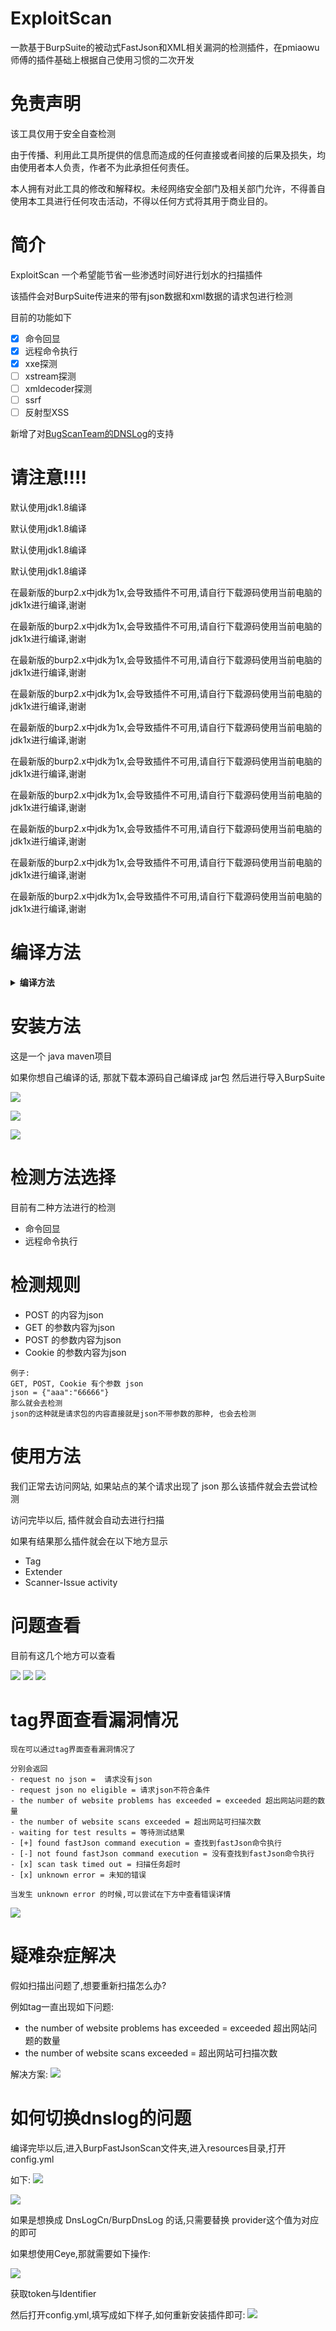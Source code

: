 # ExploitScan
一款基于BurpSuite的被动式FastJson和XML相关漏洞的检测插件，在pmiaowu师傅的插件基础上根据自己使用习惯的二次开发

# 免责声明
该工具仅用于安全自查检测

由于传播、利用此工具所提供的信息而造成的任何直接或者间接的后果及损失，均由使用者本人负责，作者不为此承担任何责任。

本人拥有对此工具的修改和解释权。未经网络安全部门及相关部门允许，不得善自使用本工具进行任何攻击活动，不得以任何方式将其用于商业目的。

# 简介
ExploitScan 一个希望能节省一些渗透时间好进行划水的扫描插件

该插件会对BurpSuite传进来的带有json数据和xml数据的请求包进行检测

目前的功能如下
- [x] 命令回显
- [x] 远程命令执行
- [x] xxe探测
- [ ] xstream探测
- [ ] xmldecoder探测
- [ ] ssrf
- [ ] 反射型XSS

新增了对[BugScanTeam的DNSLog](https://github.com/BugScanTeam/DNSLog)的支持

# 请注意!!!!
默认使用jdk1.8编译

默认使用jdk1.8编译

默认使用jdk1.8编译

默认使用jdk1.8编译

在最新版的burp2.x中jdk为1x,会导致插件不可用,请自行下载源码使用当前电脑的jdk1x进行编译,谢谢

在最新版的burp2.x中jdk为1x,会导致插件不可用,请自行下载源码使用当前电脑的jdk1x进行编译,谢谢

在最新版的burp2.x中jdk为1x,会导致插件不可用,请自行下载源码使用当前电脑的jdk1x进行编译,谢谢

在最新版的burp2.x中jdk为1x,会导致插件不可用,请自行下载源码使用当前电脑的jdk1x进行编译,谢谢

在最新版的burp2.x中jdk为1x,会导致插件不可用,请自行下载源码使用当前电脑的jdk1x进行编译,谢谢

在最新版的burp2.x中jdk为1x,会导致插件不可用,请自行下载源码使用当前电脑的jdk1x进行编译,谢谢

在最新版的burp2.x中jdk为1x,会导致插件不可用,请自行下载源码使用当前电脑的jdk1x进行编译,谢谢

在最新版的burp2.x中jdk为1x,会导致插件不可用,请自行下载源码使用当前电脑的jdk1x进行编译,谢谢

在最新版的burp2.x中jdk为1x,会导致插件不可用,请自行下载源码使用当前电脑的jdk1x进行编译,谢谢

在最新版的burp2.x中jdk为1x,会导致插件不可用,请自行下载源码使用当前电脑的jdk1x进行编译,谢谢

# 编译方法

<details>
<summary><b>编译方法</b></summary>

这是一个 java maven项目

默认java版本为 1.8

导入idea,打开刚刚好下载好的源码

![](./images/1.png)

打开: /BurpFastJsonScan/pom.xml 安装对应的包,第一次安装依赖包需要比较久,慢慢等不要急

![](./images/2.png)

![](./images/3.png)

编译文件地址: /BurpFastJsonScan/target/BurpFastJsonScan/

jar包地址: /BurpFastJsonScan/target/BurpFastJsonScan/BurpFastJsonScan.jar

项目配置文件地址: /BurpFastJsonScan/target/BurpFastJsonScan/resources/config.yml

接着拿着这个jar包, 导入BurpSuite即可

</details>

# 安装方法
这是一个 java maven项目

如果你想自己编译的话, 那就下载本源码自己编译成 jar包 然后进行导入BurpSuite

![](./images/8.png)

![](./images/9.png)

![](./images/10.png)

# 检测方法选择

目前有二种方法进行的检测
- 命令回显
- 远程命令执行

# 检测规则

- POST 的内容为json
- GET 的参数内容为json
- POST 的参数内容为json
- Cookie 的参数内容为json

```
例子:
GET, POST, Cookie 有个参数 json
json = {"aaa":"66666"}
那么就会去检测
json的这种就是请求包的内容直接就是json不带参数的那种, 也会去检测
```

# 使用方法
我们正常去访问网站, 如果站点的某个请求出现了 json 那么该插件就会去尝试检测

访问完毕以后, 插件就会自动去进行扫描

如果有结果那么插件就会在以下地方显示
- Tag
- Extender
- Scanner-Issue activity

# 问题查看

目前有这几个地方可以查看

![](./images/4.png)
![](./images/5.png)
![](./images/6.png)

# tag界面查看漏洞情况

```
现在可以通过tag界面查看漏洞情况了

分别会返回
- request no json =  请求没有json
- request json no eligible = 请求json不符合条件
- the number of website problems has exceeded = exceeded 超出网站问题的数量
- the number of website scans exceeded = 超出网站可扫描次数
- waiting for test results = 等待测试结果
- [+] found fastJson command execution = 查找到fastJson命令执行
- [-] not found fastJson command execution = 没有查找到fastJson命令执行
- [x] scan task timed out = 扫描任务超时
- [x] unknown error = 未知的错误

当发生 unknown error 的时候,可以尝试在下方中查看错误详情
```

![](./images/7.png)

# 疑难杂症解决

假如扫描出问题了,想要重新扫描怎么办?

例如tag一直出现如下问题:
- the number of website problems has exceeded = exceeded 超出网站问题的数量
- the number of website scans exceeded = 超出网站可扫描次数

解决方案:
![](./images/11.png)

# 如何切换dnslog的问题

编译完毕以后,进入BurpFastJsonScan文件夹,进入resources目录,打开config.yml

如下:
![](./images/12.png)

![](./images/13.png)

如果是想换成 DnsLogCn/BurpDnsLog 的话,只需要替换 provider这个值为对应的即可

如果想使用Ceye,那就需要如下操作:

![](./images/14.png)

获取token与Identifier

然后打开config.yml,填写成如下样子,如何重新安装插件即可:
![](./images/15.png)
